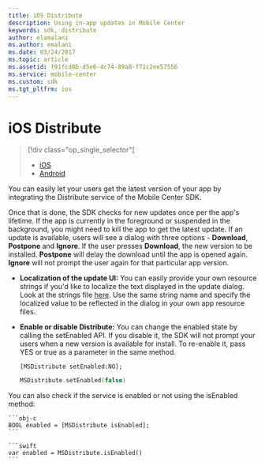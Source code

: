 ```yaml
---
title: iOS Distribute
description: Using in-app updates in Mobile Center
keywords: sdk, distribute
author: elamalani
ms.author: emalani
ms.date: 03/24/2017
ms.topic: article
ms.assetid: f91fcd0b-d5e6-4c74-89a8-f71c2ee57556
ms.service: mobile-center
ms.custom: sdk
ms.tgt_pltfrm: ios
---
```


# iOS Distribute

> [!div class="op_single_selector"]
> * [iOS](ios.md)
> * [Android](android.md)

You can easily let your users get the latest version of your app by integrating the Distribute service of the Mobile Center SDK.

Once that is done, the SDK checks for new updates once per the app's lifetime. If the app is currently in the foreground or suspended in the background, you might need to kill the app to get the latest update. If an update is available, users will see a dialog with three options - **Download**, **Postpone** and **Ignore**. If the user presses **Download**, the new version to be installed. **Postpone** will delay the download until the app is opened again. **Ignore** will not prompt the user again for that particular app version.

* **Localization of the update UI:** You can easily provide your own resource strings if you'd like to localize the text displayed in the update dialog. Look at the strings file [here](https://github.com/Microsoft/mobile-center-sdk-ios/blob/develop/MobileCenterDistribute/MobileCenterDistribute/Resources/en.lproj/MobileCenterDistribute.strings). Use the same string name and specify the localized value to be reflected in the dialog in your own app resource files.

* **Enable or disable Distribute:** You can change the enabled state by calling the setEnabled API. If you disable it, the SDK will not prompt your users when a new version is available for install. To re-enable it, pass YES or true as a parameter in the same method.

    ```obj-c
    [MSDistribute setEnabled:NO];
    ```

    ```swift
    MSDistribute.setEnabled(false)
    ```

You can also check if the service is enabled or not using the isEnabled method:

    ```obj-c
    BOOL enabled = [MSDistribute isEnabled];
    ```
    
    ```swift
    var enabled = MSDistribute.isEnabled()
    ```
